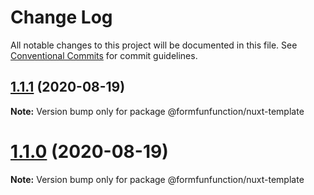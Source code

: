# Change Log

All notable changes to this project will be documented in this file.
See [Conventional Commits](https://conventionalcommits.org) for commit guidelines.

## [1.1.1](https://github.com/formfunfunction/fff-create-app/compare/v2.15.0...v1.1.1) (2020-08-19)

**Note:** Version bump only for package @formfunfunction/nuxt-template





# [1.1.0](https://github.com/formfunfunction/fff-create-app/compare/v2.15.0...v1.1.0) (2020-08-19)

**Note:** Version bump only for package @formfunfunction/nuxt-template
